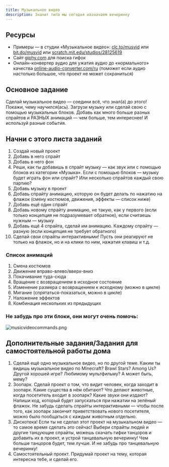 ```yaml
---
title: Музыкальное видео
description: Значит типа мы сегодня назначаем вечеринку
---
```


## Ресурсы

- Примеры — в студии «Музыкальное видео»: [clc.to/musvid](//clc.to/musvid)  или [bit.do/musvid](//bit.do/musvid) или [scratch.mit.edu/studios/28125619](//scratch.mit.edu/studios/28125619)
- Сайт [giphy.com](//giphy.com) для поиска гифок
- Онлайн-конвертер аудио для ужатия аудио до «нормального» качества [online-audio-converter.com/ru](//online-audio-converter.com/ru) (поможет если аудио настолько большое, что проект не может сохраниться)

## Основное задание

Сделай музыкальное видео — соедини всё, что знал(а) до этого! Покажи, чему научился(ась). Загрузи музыку или сделай свою с помощью музыкальных блоков. Добавь как много больше разных спрайтов и РАЗНЫХ анимаций — чем больше, тем интереснее! И используй разные события.

## Начни с этого листа заданий

1. Создай новый проект
2. Добавь в него спрайт
3. Добавь в него фон
4. Реши, как ты добавишь в спрайт музыку — как звук или с помощью блоков из категории «Музыка». Если с помощью блоков — музыку будет играть фон или спрайт? Или несколько спрайтов каждый свою партию?
5. Добавь музыку в проект
6. Добавь спрайту анимацию, которую он будет делать по нажатию на флажок (смену костюмов, движения, эффекты — список ниже)
7. Добавь ещё один спрайт
8. Добавь новому спрайту анимацию, не такую, как у первого (если только концепция не подразумевает обратное), если считаешь нужным — музыку
9. Добавь ещё 4 спрайта, сделай им анимацию. Каждому спрайту — разную (если концепция не требует обратного)
10. Сделай свои спрайты интерактивными! Пусть они реагируют не только на флажок, но и на клики по ним, нажатия клавиш и т.д.

### Список анимаций

1. Смена костюмов
1. Движение вправо-влево/вверх-вниз
1. Покачивание туда-сюда
1. Вращение с возвращением в исходное состояние
1. Изменение размера с возвращением к исходному (можно в цикле)
1. Мигание (спрятаться-показаться, можно в цикле)
1. Наложение эффектов
1. Комбинация нескольких из предыдущих

### Не забудь про эти блоки, они могут очень помочь:
![musicvideocommands.png]({{site.baseurl}}/lessons/musvideo/musicvideocommands.png)

## Дополнительные задания/Задания для самостоятельной работы дома

1. Сделай ещё одно музыкальное видео, но по другой теме. Каким ты видишь музыкальное видео по Minecraft? Brawl Stars? Among Us? Другой хорошей игре? Любимому мультфильму? А может быть, мему?
2. Зоопарк. Сделай проект о том, что видит человек, когда заходит в зоопарк. Какие существа в нём обитают? Что делают животные, когда посетитель входит в зоопарк? Какие звуки они издают? Напиши код, который будет запускаться при нажатии на зелёный флажок. Не забудь сделать спрайты интерактивными — чтобы после того, как зоопарк закончит приветствовать нового посетителя, можно было пообщаться с каждым животным отдельно.
3. Дискотека! Если ты не сделал этот проект на музыкальном видео — то самое время сделать это сейчас! Выбери спрайты людей и другие танцующие спрайты, можешь скачать гифки танцоров и добавить их в проект, и устрой танцевальную вечеринку! Чем больше танцоров будет, тем лучше. И не забудь про танцевальную вечеринку!
4. Самостоятельный проект. Придумай проект на тему, которая интересна тебе, и сделай его. 



